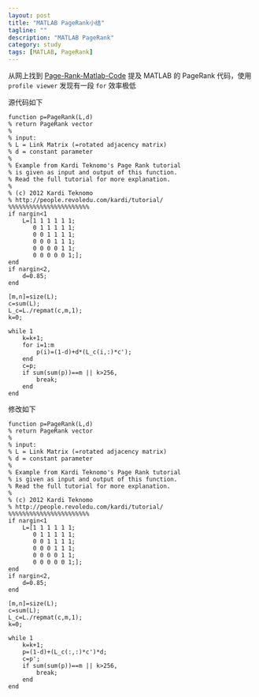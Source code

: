 ```yaml
---
layout: post
title: "MATLAB PageRank小结"
tagline: ""
description: "MATLAB PageRank"
category: study
tags: [MATLAB, PageRank]
---
```



从网上找到 [Page-Rank-Matlab-Code](http://people.revoledu.com/kardi/tutorial/PageRank/Page-Rank-Matlab-Code.html) 提及 MATLAB 的 PageRank 代码，使用 `profile viewer` 发现有一段 `for` 效率极低

源代码如下

    function p=PageRank(L,d) 
    % return PageRank vector 
    % 
    % input: 
    % L = Link Matrix (=rotated adjacency matrix) 
    % d = constant parameter 
    % 
    % Example from Kardi Teknomo's Page Rank tutorial 
    % is given as input and output of this function. 
    % Read the full tutorial for more explanation. 
    % 
    % (c) 2012 Kardi Teknomo 
    % http://people.revoledu.com/kardi/tutorial/ 
    %%%%%%%%%%%%%%%%%%%%%%% 
    if nargin<1 
        L=[1 1 1 1 1 1; 
           0 1 1 1 1 1; 
           0 0 1 1 1 1; 
           0 0 0 1 1 1; 
           0 0 0 0 1 1; 
           0 0 0 0 0 1;]; 
    end 
    if nargin<2, 
        d=0.85; 
    end 
      
    [m,n]=size(L); 
    c=sum(L); 
    L_c=L./repmat(c,m,1); 
    k=0; 
      
    while 1 
        k=k+1; 
        for i=1:m
            p(i)=(1-d)+d*(L_c(i,:)*c'); 
        end
        c=p; 
        if sum(sum(p))==m || k>256, 
            break; 
        end
    end
	
修改如下

    function p=PageRank(L,d) 
    % return PageRank vector 
    % 
    % input: 
    % L = Link Matrix (=rotated adjacency matrix) 
    % d = constant parameter 
    % 
    % Example from Kardi Teknomo's Page Rank tutorial 
    % is given as input and output of this function. 
    % Read the full tutorial for more explanation. 
    % 
    % (c) 2012 Kardi Teknomo 
    % http://people.revoledu.com/kardi/tutorial/ 
    %%%%%%%%%%%%%%%%%%%%%%% 
    if nargin<1 
        L=[1 1 1 1 1 1; 
           0 1 1 1 1 1; 
           0 0 1 1 1 1; 
           0 0 0 1 1 1; 
           0 0 0 0 1 1; 
           0 0 0 0 0 1;]; 
    end 
    if nargin<2, 
        d=0.85; 
    end 
      
    [m,n]=size(L); 
    c=sum(L); 
    L_c=L./repmat(c,m,1); 
    k=0; 
      
    while 1 
        k=k+1; 
        p=(1-d)+(L_c(:,:)*c')*d;
        c=p'; 
        if sum(sum(p))==m || k>256, 
            break; 
        end
    end